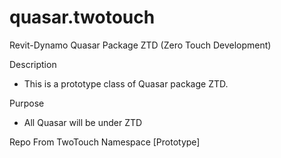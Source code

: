 # quasar.twotouch

Revit-Dynamo Quasar Package ZTD (Zero Touch Development)

Description
- This is a prototype class of Quasar package ZTD.


Purpose 
- All Quasar will be under ZTD 

Repo From TwoTouch Namespace [Prototype]
